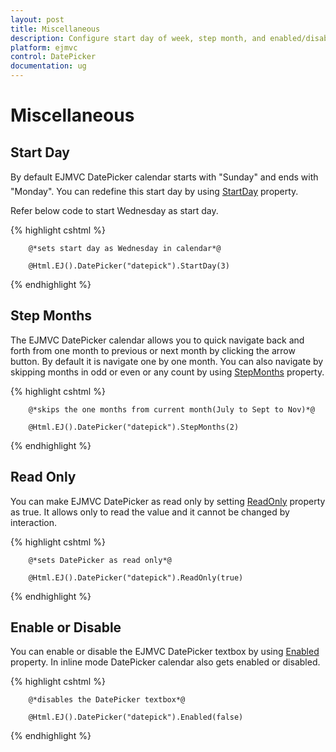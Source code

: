 ```yaml
---
layout: post
title: Miscellaneous
description: Configure start day of week, step month, and enabled/disabled state of DatePicker
platform: ejmvc
control: DatePicker
documentation: ug
---
```

# Miscellaneous 

## Start Day

By default EJMVC DatePicker calendar starts with "Sunday" and ends with "Monday". You can redefine this start day by using [StartDay](http://help.syncfusion.com/js/api/ejdatepicker#members:startday) property.

Refer below code to start Wednesday as start day. 


{% highlight cshtml %}

        @*sets start day as Wednesday in calendar*@

        @Html.EJ().DatePicker("datepick").StartDay(3)

{% endhighlight %}


## Step Months

The EJMVC DatePicker calendar allows you to quick navigate back and forth from one month to previous or next month by clicking the arrow button. By default it is navigate one by one month. You can also navigate by skipping months in odd or even or any count by using [StepMonths](http://help.syncfusion.com/js/api/ejdatepicker#members:stepmonths) property. 


{% highlight cshtml %}

        @*skips the one months from current month(July to Sept to Nov)*@

        @Html.EJ().DatePicker("datepick").StepMonths(2)


{% endhighlight %}


## Read Only

You can make EJMVC DatePicker as read only by setting [ReadOnly](http://help.syncfusion.com/js/api/ejdatepicker#members:readonly) property as true. It allows only to read the value and it cannot be changed by interaction.


{% highlight cshtml %}

        @*sets DatePicker as read only*@

        @Html.EJ().DatePicker("datepick").ReadOnly(true)

{% endhighlight %}


## Enable or Disable

You can enable or disable the EJMVC DatePicker textbox by using [Enabled](http://help.syncfusion.com/js/api/ejdatepicker#members:enabled) property. In inline mode DatePicker calendar also gets enabled or disabled. 


{% highlight cshtml %}

        @*disables the DatePicker textbox*@

        @Html.EJ().DatePicker("datepick").Enabled(false)
    

{% endhighlight %}

